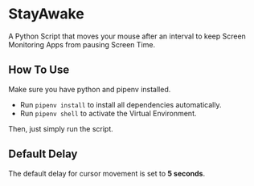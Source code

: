# StayAwake

A Python Script that moves your mouse after an interval to keep Screen Monitoring Apps from pausing Screen Time.

## How To Use

Make sure you have python and pipenv installed.

- Run `pipenv install` to install all dependencies automatically.
- Run `pipenv shell` to activate the Virtual Environment.

Then, just simply run the script.

## Default Delay

The default delay for cursor movement is set to **5 seconds**.
